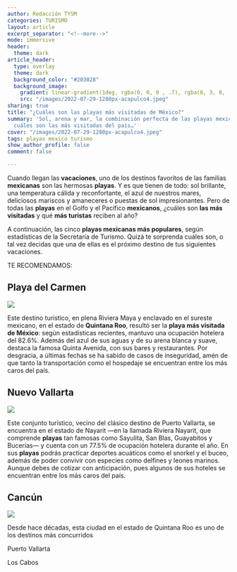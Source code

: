 ```yaml
---
author: Redacción TYSM
categories: TURISMO
layout: article
excerpt_separator: "<!--more-->"
mode: immersive
header:
  theme: dark
article_header:
  type: overlay
  theme: dark
  background_color: "#203028"
  background_image:
    gradient: linear-gradient(1deg, rgba(0, 0, 0 , .7), rgba(8, 3, 8, .9))
    src: "/images/2022-07-29-1280px-acapulco4.jpeg"
sharing: true
title: "¿Cuáles son las playas más visitadas de México?"
summary: 'Sol, arena y mar, la combinación perfecta de las playas mexicanas: conoce
  cuáles son las más visitadas del país…'
cover: "/images/2022-07-29-1280px-acapulco4.jpeg"
tags: playas mexico turismo
show_author_profile: false
comment: false

---
```

Cuando llegan las **vacaciones**, uno de los destinos favoritos de las familias **mexicanas** son las hermosas **playas**. Y es que tienen de todo: sol brillante, una temperatura cálida y reconfortante, el azul de nuestros mares, deliciosos mariscos y amaneceres o puestas de sol impresionantes. Pero de todas las **playas** en el Golfo y el Pacífico **mexicanos**, ¿cuáles son **las más visitadas** y qué **más turistas** reciben al año?

A continuación, las cinco **playas mexicanas más populares**, según estadísticas de la Secretaría de Turismo. Quizá te sorprenda cuáles son, o tal vez decidas que una de ellas es el próximo destino de tus siguientes vacaciones.

TE RECOMENDAMOS:

## Playa del Carmen

![](https://upload.wikimedia.org/wikipedia/commons/thumb/7/74/Playa-del-carmen-beach.jpg/1024px-Playa-del-carmen-beach.jpg)

Este destino turístico, en plena Riviera Maya y enclavado en el sureste mexicano, en el estado de **Quintana Roo**, resultó ser la **playa más visitada** **de México**: según estadísticas recientes, mantuvo una ocupación hotelera del 82.6%. Además del azul de sus aguas y de su arena blanca y suave, destaca la famosa Quinta Avenida, con sus bares y restaurantes. Por desgracia, a últimas fechas se ha sabido de casos de inseguridad, amén de que tanto la transportación como el hospedaje se encuentran entre los más caros del país.

## Nuevo Vallarta

![](https://upload.wikimedia.org/wikipedia/commons/thumb/6/61/Nuevo_Vallarta_2.JPG/1024px-Nuevo_Vallarta_2.JPG)

Este conjunto turístico, vecino del clásico destino de Puerto Vallarta, se encuentra en el estado de Nayarit —en la llamada Riviera Nayarit, que comprende **playas** tan famosas como Sayulita, San Blas, Guayabitos y Bucerías— y cuenta con un 77.5% de ocupación hotelera durante el año. En sus **playas** podrás practicar deportes acuáticos como el snorkel y el buceo, además de poder convivir con especies como delfines y leones marinos. Aunque debes de cotizar con anticipación, pues algunos de sus hoteles se encuentran entre los más caros del país.

## Cancún

![](https://upload.wikimedia.org/wikipedia/commons/thumb/1/1f/Hotel_Zone_in_Cancun%2C_Mexico.jpg/1024px-Hotel_Zone_in_Cancun%2C_Mexico.jpg)

Desde hace décadas, esta ciudad en el estado de Quintana Roo es uno de los destinos más concurridos

Puerto Vallarta

Los Cabos